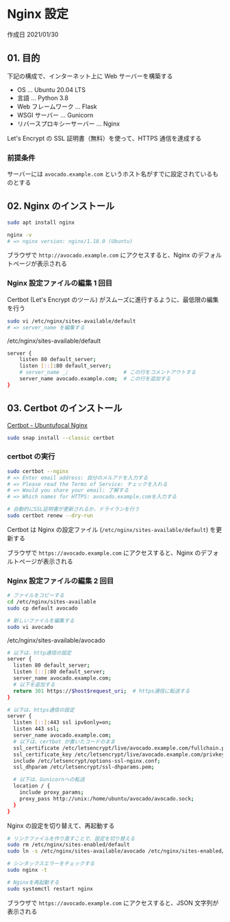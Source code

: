 # Nginx 設定

作成日 2021/01/30

## 01. 目的

下記の構成で、インターネット上に Web サーバーを構築する

- OS ... Ubuntu 20.04 LTS
- 言語 ... Python 3.8
- Web フレームワーク ... Flask
- WSGI サーバー ... Gunicorn
- リバースプロキシーサーバー ... Nginx

Let's Encrypt の SSL 証明書（無料）を使って、HTTPS 通信を達成する

### 前提条件

サーバーには `avocado.example.com` というホスト名がすでに設定されているものとする

## 02. Nginx のインストール

```bash
sudo apt install nginx

nginx -v
# => nginx version: nginx/1.18.0 (Ubuntu)
```

ブラウザで `http://avocado.example.com` にアクセスすると、Nginx のデフォルトページが表示される

### Nginx 設定ファイルの編集 1 回目

Certbot (Let's Encrypt のツール) がスムーズに進行するように、最低限の編集を行う

```bash
sudo vi /etc/nginx/sites-available/default
# => server_name を編集する
```

/etc/nginx/sites-available/default

```bash
server {
    listen 80 default_server;
    listen [::]:80 default_server;
    # server_name _;                  # この行をコメントアウトする
    server_name avocado.example.com;  # この行を追加する
}
```

## 03. Certbot のインストール

[Certbot \- Ubuntufocal Nginx](https://certbot.eff.org/lets-encrypt/ubuntufocal-nginx)

```bash
sudo snap install --classic certbot
```

### certbot の実行

```bash
sudo certbot --nginx
# => Enter email address: 自分のメルアドを入力する
# => Please read the Terms of Service: チェックを入れる
# => Would you share your email: 了解する
# => Which names for HTTPS: avocado.example.comを入力する

# 自動的にSSL証明書が更新されるか、ドライランを行う
sudo certbot renew --dry-run
```

Certbot は Nginx の設定ファイル (`/etc/nginx/sites-available/default`) を更新する

ブラウザで `https://avocado.example.com` にアクセスすると、Nginx のデフォルトページが表示される

### Nginx 設定ファイルの編集 2 回目

```bash
# ファイルをコピーする
cd /etc/nginx/sites-available
sudo cp default avocado

# 新しいファイルを編集する
sudo vi avocado
```

/etc/nginx/sites-available/avocado

```bash
# 以下は、http通信の設定
server {
  listen 80 default_server;
  listen [::]:80 default_server;
  server_name avocado.example.com;
  # 以下を追加する
  return 301 https://$host$request_uri;  # https通信に転送する
}

# 以下は、https通信の設定
server {
  listen [::]:443 ssl ipv6only=on;
  listen 443 ssl;
  server_name avocado.example.com;
  # 以下は、certbot が書いたコードのまま
  ssl_certificate /etc/letsencrypt/live/avocado.example.com/fullchain.pem;
  ssl_certificate_key /etc/letsencrypt/live/avocado.example.com/privkey.pem;
  include /etc/letsencrypt/options-ssl-nginx.conf;
  ssl_dhparam /etc/letsencrypt/ssl-dhparams.pem;

  # 以下は、Gunicornへの転送
  location / {
    include proxy_params;
    proxy_pass http://unix:/home/ubuntu/avocado/avocado.sock;
  }
}
```

Nginx の設定を切り替えて、再起動する

```bash
# リンクファイルを作り直すことで、設定を切り替える
sudo rm /etc/nginx/sites-enabled/default
sudo ln -s /etc/nginx/sites-available/avocado /etc/nginx/sites-enabled/default

# シンタックスエラーをチェックする
sudo nginx -t

# Nginxを再起動する
sudo systemctl restart nginx
```

ブラウザで `https://avocado.example.com` にアクセスすると、JSON 文字列が表示される
